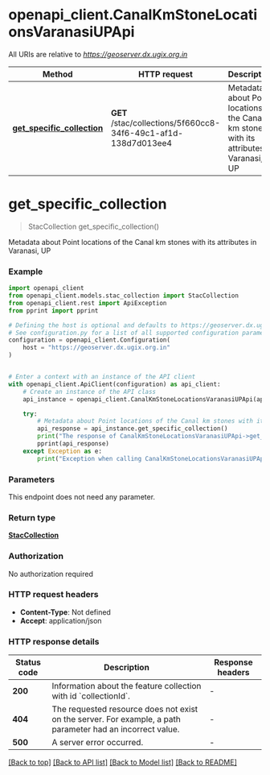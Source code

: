 # openapi_client.CanalKmStoneLocationsVaranasiUPApi

All URIs are relative to *https://geoserver.dx.ugix.org.in*

Method | HTTP request | Description
------------- | ------------- | -------------
[**get_specific_collection**](CanalKmStoneLocationsVaranasiUPApi.md#get_specific_collection) | **GET** /stac/collections/5f660cc8-34f6-49c1-af1d-138d7d013ee4 | Metadata about Point locations of the Canal km stones with its attributes in Varanasi, UP


# **get_specific_collection**
> StacCollection get_specific_collection()

Metadata about Point locations of the Canal km stones with its attributes in Varanasi, UP

### Example


```python
import openapi_client
from openapi_client.models.stac_collection import StacCollection
from openapi_client.rest import ApiException
from pprint import pprint

# Defining the host is optional and defaults to https://geoserver.dx.ugix.org.in
# See configuration.py for a list of all supported configuration parameters.
configuration = openapi_client.Configuration(
    host = "https://geoserver.dx.ugix.org.in"
)


# Enter a context with an instance of the API client
with openapi_client.ApiClient(configuration) as api_client:
    # Create an instance of the API class
    api_instance = openapi_client.CanalKmStoneLocationsVaranasiUPApi(api_client)

    try:
        # Metadata about Point locations of the Canal km stones with its attributes in Varanasi, UP
        api_response = api_instance.get_specific_collection()
        print("The response of CanalKmStoneLocationsVaranasiUPApi->get_specific_collection:\n")
        pprint(api_response)
    except Exception as e:
        print("Exception when calling CanalKmStoneLocationsVaranasiUPApi->get_specific_collection: %s\n" % e)
```



### Parameters

This endpoint does not need any parameter.

### Return type

[**StacCollection**](StacCollection.md)

### Authorization

No authorization required

### HTTP request headers

 - **Content-Type**: Not defined
 - **Accept**: application/json

### HTTP response details

| Status code | Description | Response headers |
|-------------|-------------|------------------|
**200** | Information about the feature collection with id &#x60;collectionId&#x60;. |  -  |
**404** | The requested resource does not exist on the server. For example, a path parameter had an incorrect value. |  -  |
**500** | A server error occurred. |  -  |

[[Back to top]](#) [[Back to API list]](../README.md#documentation-for-api-endpoints) [[Back to Model list]](../README.md#documentation-for-models) [[Back to README]](../README.md)

